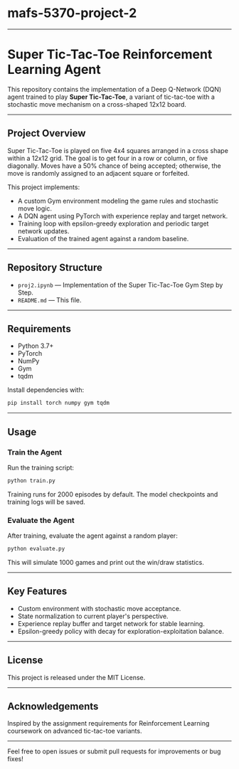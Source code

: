 # mafs-5370-project-2

---
# Super Tic-Tac-Toe Reinforcement Learning Agent

This repository contains the implementation of a Deep Q-Network (DQN) agent trained to play **Super Tic-Tac-Toe**, a variant of tic-tac-toe with a stochastic move mechanism on a cross-shaped 12x12 board.

---

## Project Overview

Super Tic-Tac-Toe is played on five 4x4 squares arranged in a cross shape within a 12x12 grid. The goal is to get four in a row or column, or five diagonally. Moves have a 50% chance of being accepted; otherwise, the move is randomly assigned to an adjacent square or forfeited.

This project implements:

- A custom Gym environment modeling the game rules and stochastic move logic.
- A DQN agent using PyTorch with experience replay and target network.
- Training loop with epsilon-greedy exploration and periodic target network updates.
- Evaluation of the trained agent against a random baseline.

---

## Repository Structure

- `proj2.ipynb` — Implementation of the Super Tic-Tac-Toe Gym Step by Step. 
- `README.md` — This file.

---

## Requirements

- Python 3.7+
- PyTorch
- NumPy
- Gym
- tqdm

Install dependencies with:

```bash
pip install torch numpy gym tqdm
```

---

## Usage

### Train the Agent

Run the training script:

```bash
python train.py
```

Training runs for 2000 episodes by default. The model checkpoints and training logs will be saved.

### Evaluate the Agent

After training, evaluate the agent against a random player:

```bash
python evaluate.py
```

This will simulate 1000 games and print out the win/draw statistics.

---

## Key Features

- Custom environment with stochastic move acceptance.
- State normalization to current player's perspective.
- Experience replay buffer and target network for stable learning.
- Epsilon-greedy policy with decay for exploration-exploitation balance.

---

## License

This project is released under the MIT License.

---

## Acknowledgements

Inspired by the assignment requirements for Reinforcement Learning coursework on advanced tic-tac-toe variants.

---

Feel free to open issues or submit pull requests for improvements or bug fixes!
```
  
